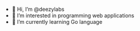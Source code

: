 - 👋 Hi, I’m @deezylabs
- 👀 I’m interested in programming web applications
- 🌱 I’m currently learning Go language

<!---
deezylabs/deezylabs is a ✨ special ✨ repository because its `README.md` (this file) appears on your GitHub profile.
You can click the Preview link to take a look at your changes.
--->
